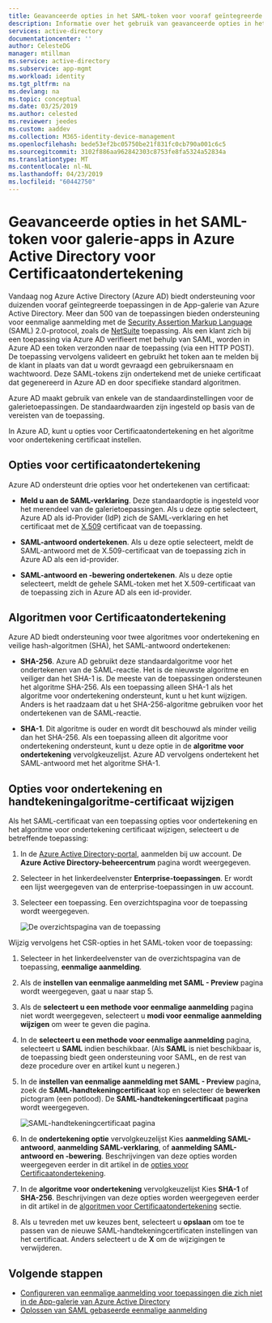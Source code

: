 ```yaml
---
title: Geavanceerde opties in het SAML-token voor vooraf geïntegreerde apps in Azure Active Directory voor Certificaatondertekening | Microsoft Docs
description: Informatie over het gebruik van geavanceerde opties in het SAML-token voor vooraf geïntegreerde apps in Azure Active Directory voor Certificaatondertekening
services: active-directory
documentationcenter: ''
author: CelesteDG
manager: mtillman
ms.service: active-directory
ms.subservice: app-mgmt
ms.workload: identity
ms.tgt_pltfrm: na
ms.devlang: na
ms.topic: conceptual
ms.date: 03/25/2019
ms.author: celested
ms.reviewer: jeedes
ms.custom: aaddev
ms.collection: M365-identity-device-management
ms.openlocfilehash: bede53ef2bc05750be21f831fc0cb790a001c6c5
ms.sourcegitcommit: 3102f886aa962842303c8753fe8fa5324a52834a
ms.translationtype: MT
ms.contentlocale: nl-NL
ms.lasthandoff: 04/23/2019
ms.locfileid: "60442750"
---
```

# <a name="advanced-certificate-signing-options-in-the-saml-token-for-gallery-apps-in-azure-active-directory"></a>Geavanceerde opties in het SAML-token voor galerie-apps in Azure Active Directory voor Certificaatondertekening

Vandaag nog Azure Active Directory (Azure AD) biedt ondersteuning voor duizenden vooraf geïntegreerde toepassingen in de App-galerie van Azure Active Directory. Meer dan 500 van de toepassingen bieden ondersteuning voor eenmalige aanmelding met de [Security Assertion Markup Language](https://wikipedia.org/wiki/Security_Assertion_Markup_Language) (SAML) 2.0-protocol, zoals de [NetSuite](https://azuremarketplace.microsoft.com/marketplace/apps/aad.netsuite) toepassing. Als een klant zich bij een toepassing via Azure AD verifieert met behulp van SAML, worden in Azure AD een token verzonden naar de toepassing (via een HTTP POST). De toepassing vervolgens valideert en gebruikt het token aan te melden bij de klant in plaats van dat u wordt gevraagd een gebruikersnaam en wachtwoord. Deze SAML-tokens zijn ondertekend met de unieke certificaat dat gegenereerd in Azure AD en door specifieke standard algoritmen.

Azure AD maakt gebruik van enkele van de standaardinstellingen voor de galerietoepassingen. De standaardwaarden zijn ingesteld op basis van de vereisten van de toepassing.

In Azure AD, kunt u opties voor Certificaatondertekening en het algoritme voor ondertekening certificaat instellen.

## <a name="certificate-signing-options"></a>Opties voor certificaatondertekening

Azure AD ondersteunt drie opties voor het ondertekenen van certificaat:

* **Meld u aan de SAML-verklaring**. Deze standaardoptie is ingesteld voor het merendeel van de galerietoepassingen. Als u deze optie selecteert, Azure AD als id-Provider (IdP) zich de SAML-verklaring en het certificaat met de [X.509](https://wikipedia.org/wiki/X.509) certificaat van de toepassing.

* **SAML-antwoord ondertekenen**. Als u deze optie selecteert, meldt de SAML-antwoord met de X.509-certificaat van de toepassing zich in Azure AD als een id-provider.

* **SAML-antwoord en -bewering ondertekenen**. Als u deze optie selecteert, meldt de gehele SAML-token met het X.509-certificaat van de toepassing zich in Azure AD als een id-provider.

## <a name="certificate-signing-algorithms"></a>Algoritmen voor Certificaatondertekening

Azure AD biedt ondersteuning voor twee algoritmes voor ondertekening en veilige hash-algoritmen (SHA), het SAML-antwoord ondertekenen:

* **SHA-256**. Azure AD gebruikt deze standaardalgoritme voor het ondertekenen van de SAML-reactie. Het is de nieuwste algoritme en veiliger dan het SHA-1 is. De meeste van de toepassingen ondersteunen het algoritme SHA-256. Als een toepassing alleen SHA-1 als het algoritme voor ondertekening ondersteunt, kunt u het kunt wijzigen. Anders is het raadzaam dat u het SHA-256-algoritme gebruiken voor het ondertekenen van de SAML-reactie.

* **SHA-1**. Dit algoritme is ouder en wordt dit beschouwd als minder veilig dan het SHA-256. Als een toepassing alleen dit algoritme voor ondertekening ondersteunt, kunt u deze optie in de **algoritme voor ondertekening** vervolgkeuzelijst. Azure AD vervolgens ondertekent het SAML-antwoord met het algoritme SHA-1.

## <a name="change-certificate-signing-options-and-signing-algorithm"></a>Opties voor ondertekening en handtekeningalgoritme-certificaat wijzigen

Als het SAML-certificaat van een toepassing opties voor ondertekening en het algoritme voor ondertekening certificaat wijzigen, selecteert u de betreffende toepassing:

1. In de [Azure Active Directory-portal](https://aad.portal.azure.com/), aanmelden bij uw account. De **Azure Active Directory-beheercentrum** pagina wordt weergegeven.
1. Selecteer in het linkerdeelvenster **Enterprise-toepassingen**. Er wordt een lijst weergegeven van de enterprise-toepassingen in uw account.
1. Selecteer een toepassing. Een overzichtspagina voor de toepassing wordt weergegeven.

   ![De overzichtspagina van de toepassing](./media/certificate-signing-options/application-overview-page.png)

Wijzig vervolgens het CSR-opties in het SAML-token voor de toepassing:

1. Selecteer in het linkerdeelvenster van de overzichtspagina van de toepassing, **eenmalige aanmelding**.

2. Als de **instellen van eenmalige aanmelding met SAML - Preview** pagina wordt weergegeven, gaat u naar stap 5.

3. Als de **selecteert u een methode voor eenmalige aanmelding** pagina niet wordt weergegeven, selecteert u **modi voor eenmalige aanmelding wijzigen** om weer te geven die pagina.

4. In de **selecteert u een methode voor eenmalige aanmelding** pagina, selecteert u **SAML** indien beschikbaar. (Als **SAML** is niet beschikbaar is, de toepassing biedt geen ondersteuning voor SAML, en de rest van deze procedure over en artikel kunt u negeren.)

5. In de **instellen van eenmalige aanmelding met SAML - Preview** pagina, zoek de **SAML-handtekeningcertificaat** kop en selecteer de **bewerken** pictogram (een potlood). De **SAML-handtekeningcertificaat** pagina wordt weergegeven.

   ![SAML-handtekeningcertificaat pagina](./media/certificate-signing-options/saml-signing-page.png)

6. In de **ondertekening optie** vervolgkeuzelijst Kies **aanmelding SAML-antwoord**, **aanmelding SAML-verklaring**, of **aanmelding SAML-antwoord en -bewering**. Beschrijvingen van deze opties worden weergegeven eerder in dit artikel in de [opties voor Certificaatondertekening](#certificate-signing-options).

7. In de **algoritme voor ondertekening** vervolgkeuzelijst Kies **SHA-1** of **SHA-256**. Beschrijvingen van deze opties worden weergegeven eerder in dit artikel in de [algoritmen voor Certificaatondertekening](#certificate-signing-algorithms) sectie.

8. Als u tevreden met uw keuzes bent, selecteert u **opslaan** om toe te passen van de nieuwe SAML-handtekeningcertificaten instellingen van het certificaat. Anders selecteert u de **X** om de wijzigingen te verwijderen.

## <a name="next-steps"></a>Volgende stappen

* [Configureren van eenmalige aanmelding voor toepassingen die zich niet in de App-galerie van Azure Active Directory](configure-federated-single-sign-on-non-gallery-applications.md)
* [Oplossen van SAML gebaseerde eenmalige aanmelding](../develop/howto-v1-debug-saml-sso-issues.md)
